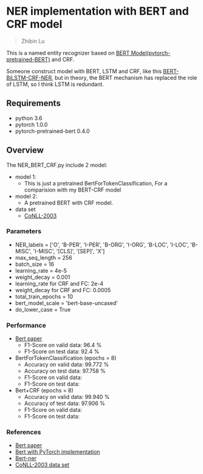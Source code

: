 # NER implementation with BERT and CRF model
> Zhibin Lu

This is a named entity recognizer based on [BERT Model(pytorch-pretrained-BERT)](https://github.com/huggingface/pytorch-pretrained-BERT) and CRF.

Someone construct model with BERT, LSTM and CRF, like this [BERT-BiLSTM-CRF-NER](https://github.com/FuYanzhe2/Name-Entity-Recognition/tree/master/BERT-BiLSTM-CRF-NER), but in theory, the BERT mechanism has replaced the role of LSTM, so I think LSTM is redundant.

## Requirements
- python 3.6
- pytorch 1.0.0
- pytorch-pretrained-bert 0.4.0
## Overview
The NER_BERT_CRF.py include 2 model:
- model 1:
  - This is just a pretrained BertForTokenClassification, For a comparision with my BERT-CRF model
- model 2:
  - A pretrained BERT with CRF model.
- data set
  - [CoNLL-2003](https://github.com/FuYanzhe2/Name-Entity-Recognition/tree/master/BERT-BiLSTM-CRF-NER/NERdata)
### Parameters
- NER_labels = ['O', 'B-PER', 'I-PER', 'B-ORG', 'I-ORG', 'B-LOC', 'I-LOC', 'B-MISC', 'I-MISC', '[CLS]', '[SEP]', 'X']
- max_seq_length = 256
- batch_size = 16
- learning_rate = 4e-5
- weight_decay = 0.001
- learning_rate for CRF and FC: 2e-4 
- weight_decay for CRF and FC: 0.0005
- total_train_epochs = 10
- bert_model_scale = 'bert-base-uncased'
- do_lower_case = True
### Performance
- [Bert paper](https://arxiv.org/abs/1810.04805)
  - F1-Score on valid data: 96.4 %
  - F1-Score on test data: 92.4 %
- BertForTokenClassification (epochs = 8)
  - Accuracy on valid data: 99.772 %
  - Accuracy on test data: 97.758 %
  - F1-Score on valid data: 
  - F1-Score on test data: 
- Bert+CRF (epochs = 8)
  - Accuracy on valid data: 99.940 %
  - Accuracy of test data: 97.906 % 
  - F1-Score on valid data: 
  - F1-Score on test data: 
### References
- [Bert paper](https://arxiv.org/abs/1810.04805)
- [Bert with PyTorch implementation](https://github.com/huggingface/pytorch-pretrained-BERT)
- [Bert-ner](https://github.com/ericput/bert-ner)
- [CoNLL-2003 data set](https://github.com/Franck-Dernoncourt/NeuroNER/tree/master/neuroner/data/conll2003/en)
